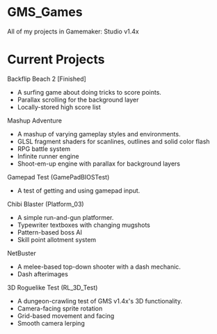 # GMS_Games
All of my projects in Gamemaker: Studio v1.4x

# Current Projects
Backflip Beach 2 [Finished]
- A surfing game about doing tricks to score points.
- Parallax scrolling for the background layer
- Locally-stored high score list

Mashup Adventure
- A mashup of varying gameplay styles and environments.
- GLSL fragment shaders for scanlines, outlines and solid color flash
- RPG battle system
- Infinite runner engine
- Shoot-em-up engine with parallax for background layers

Gamepad Test (GamePadBIOSTest)
- A test of getting and using gamepad input.

Chibi Blaster (Platform_03)
- A simple run-and-gun platformer.
- Typewriter textboxes with changing mugshots
- Pattern-based boss AI
- Skill point allotment system

NetBuster
- A melee-based top-down shooter with a dash mechanic.
- Dash afterimages

3D Roguelike Test (RL_3D_Test)
- A dungeon-crawling test of GMS v1.4x's 3D functionality.
- Camera-facing sprite rotation
- Grid-based movement and facing
- Smooth camera lerping
